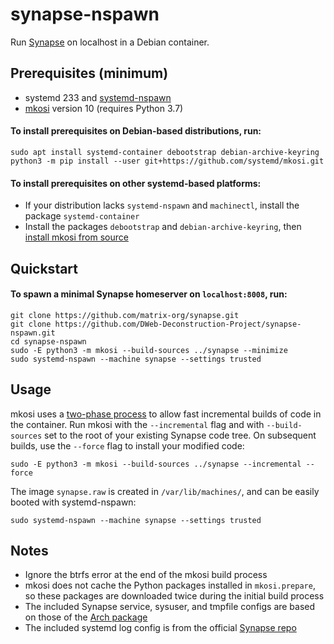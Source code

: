 # synapse-nspawn

Run [Synapse](https://github.com/matrix-org/synapse) on localhost in a Debian container.

## Prerequisites (minimum)

- systemd 233 and [systemd-nspawn](https://wiki.archlinux.org/index.php/Systemd-nspawn)
- [mkosi](https://github.com/systemd/mkosi) version 10 (requires Python 3.7)

#### To install prerequisites on Debian-based distributions, run:
```
sudo apt install systemd-container debootstrap debian-archive-keyring
python3 -m pip install --user git+https://github.com/systemd/mkosi.git
```
#### To install prerequisites on other systemd-based platforms:

- If your distribution lacks `systemd-nspawn` and `machinectl`, install the package `systemd-container`
- Install the packages `debootstrap` and `debian-archive-keyring`, then [install mkosi from source](https://github.com/systemd/mkosi#installation)

## Quickstart

#### To spawn a minimal Synapse homeserver on `localhost:8008`, run:
```
git clone https://github.com/matrix-org/synapse.git
git clone https://github.com/DWeb-Deconstruction-Project/synapse-nspawn.git
cd synapse-nspawn
sudo -E python3 -m mkosi --build-sources ../synapse --minimize
sudo systemd-nspawn --machine synapse --settings trusted
```
## Usage

mkosi uses a [two-phase process](https://github.com/systemd/mkosi/blob/main/mkosi.md#build-phases) to allow fast incremental builds of code in the container. Run mkosi with the `--incremental` flag and with `--build-sources` set to the root of your existing Synapse code tree. On subsequent builds, use the `--force` flag to install your modified code:
```
sudo -E python3 -m mkosi --build-sources ../synapse --incremental --force
```
The image `synapse.raw` is created in `/var/lib/machines/`, and can be easily booted with systemd-nspawn:
```
sudo systemd-nspawn --machine synapse --settings trusted
```

## Notes

- Ignore the btrfs error at the end of the mkosi build process
- mkosi does not cache the Python packages installed in `mkosi.prepare`, so these packages are downloaded twice during the initial build process
- The included Synapse service, sysuser, and tmpfile configs are based on those of the [Arch package](https://github.com/archlinux/svntogit-community/tree/9fdd2fa67a9d4cf89873ecb01a9ce78927f24952/trunk)
- The included systemd log config is from the official [Synapse repo](https://github.com/matrix-org/synapse/tree/47db2c3673290ca1e0dff3bd4fb9f461c97c67c3/contrib/systemd)